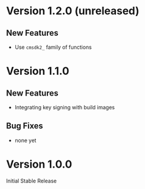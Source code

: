 # Version 1.2.0 (unreleased)

## New Features

- Use `cmsdk2_` family of functions

# Version 1.1.0

## New Features

- Integrating key signing with build images

## Bug Fixes

- none yet

# Version 1.0.0

Initial Stable Release
